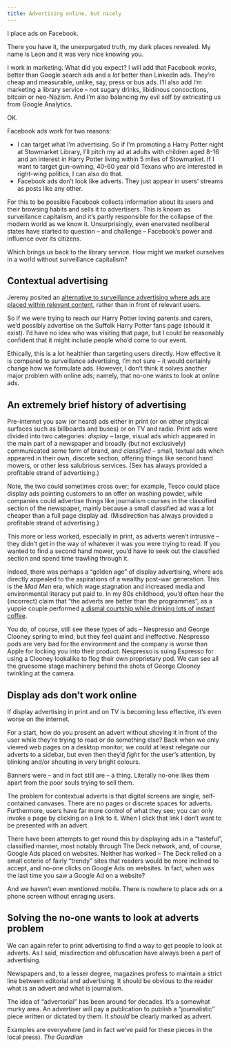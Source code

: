 ```yaml
---
title: Advertising online, but nicely
---
```


I place ads on Facebook.

There you have it, the unexpurgated truth, my dark places revealed. My name is Leon and it was very nice knowing you.

I work in marketing. What did you expect? I will add that Facebook _works_, better than Google search ads and a _lot_ better than LinkedIn ads. They’re cheap and measurable, unlike, say, press or bus ads. I’ll also add I’m marketing a library service – not sugary drinks, libidinous concoctions, bitcoin or neo-Nazism. And I’m also balancing my evil self by extricating us from Google Analytics.

OK.

Facebook ads work for two reasons:

- I can target what I’m advertising. So if I’m promoting a Harry Potter night at Stowmarket Library, I’ll pitch my ad at adults with children aged 8-16 and an interest in Harry Potter living within 5 miles of Stowmarket. If I want to target gun-owning, 40-60 year old Texans who are interested in right-wing politics, I can also do that.
- Facebook ads don’t look like adverts. They just appear in users’ streams as posts like any other.

For this to be possible Facebook collects information about its users and their browsing habits and sells it to advertisers. This is known as surveillance capitalism, and it’s partly responsible for the collapse of the modern world as we know it. Unsurprisingly, even enervated neoliberal states have started to question – and challenge – Facebook’s power and influence over its citizens.

Which brings us back to the library service. How might we market ourselves in a world without surveillance capitalism?

## Contextual advertising

Jeremy posited an [alternative to surveillance advertising where ads are placed within relevant content](https://adactio.com/journal/17658), rather than in front of relevant users.

So if we were trying to reach our Harry Potter loving parents and carers, we’d possibly advertise on the Suffolk Harry Potter fans page (should it exist). I’d have no idea who was visiting that page, but I could be reasonably confident that it might include people who’d come to our event.

Ethically, this is a lot healthier than targeting users directly. How effective it is compared to surveillance advertising, I’m not sure – it would certainly change how we formulate ads. However, I don’t think it solves another major problem with online ads; namely, that no-one wants to look at online ads.

## An extremely brief history of advertising

Pre-internet you saw (or heard) ads either in print (or on other physical surfaces such as billboards and buses) or on TV and radio. Print ads were divided into two categories: <i>display</i> – large, visual ads which appeared in the main part of a newspaper and broadly (but not exclusively) communicated some form of brand, and <i>classified</i> – small, textual ads whch appeared in their own, discrete section, offering things like second hand mowers, or other less salubrious services. (Sex has always provided a profitable strand of advertising.)

Note, the two could sometimes cross over; for example, Tesco could place display ads pointing customers to an offer on washing powder, while companies could advertise things like journalism courses in the classified section of the newspaper, mainly because a small classified ad was a lot cheaper than a full page display ad. (Misdirection has always provided a profitable strand of advertising.)

This more or less worked, especially in print, as adverts weren’t intrusive – they didn’t get in the way of whatever it was you were trying to read. If you wanted to find a second hand mower, you’d have to seek out the classified section and spend time trawling through it.

Indeed, there was perhaps a “golden age” of display advertising, where ads directly appealed to the aspirations of a wealthy post-war generation. This is the <cite>Mad Men</cite> era, which wage stagnation and increased media and environmental literacy put paid to. In my 80s childhood, you’d often hear the (incorrect) claim that “the adverts are better than the programmes”, as a yuppie couple performed [a dismal courtship while drinking lots of instant coffee](https://www.youtube.com/watch?v=Oqz6bHIV_tU).

You do, of course, still see these types of ads – Nespresso and George Clooney spring to mind, but they feel quaint and ineffective. Nespresso pods are very bad for the environment and the company is worse than Apple for locking you into their product. Nespresso is suing Espresso for using a Clooney lookalike to flog their own proprietary pod. We can see all the gruesome stage machinery behind the shots of George Clooney twinkling at the camera. 

## Display ads don’t work online

If display advertising in print and on TV is becoming less effective, it’s even worse on the internet.

For a start, how do you present an advert without shoving it in front of the user while they’re trying to read or do something else? Back when we only viewed web pages on a desktop monitor, we could at least relegate our adverts to a sidebar, but even then they’d *fight* for the user’s attention, by blinking and/or shouting in very bright colours.

Banners were – and in fact still are – a thing. Literally no-one likes them apart from the poor souls trying to sell them.

The problem for contextual adverts is that digital screens are single, self-contained canvases. There are no pages or discrete spaces for adverts. Furthermore, users have far more control of what they see; you can only invoke a page by clicking on a link to it. When I click that link I don’t want to be presented with an advert.

There have been attempts to get round this by displaying ads in a “tasteful”, classified manner, most notably through The Deck network, and, of course, Google Ads placed on websites. Neither has worked – The Deck relied on a small coterie of fairly “trendy” sites that readers would be more inclined to accept, and no-one clicks on Google Ads on websites. In fact, when was the last time you saw a Google Ad on a website?

And we haven’t even mentioned mobile. There is nowhere to place ads on a phone screen without enraging users.

## Solving the no-one wants to look at adverts problem

We can again refer to print advertising to find a way to get people to look at adverts. As I said, misdirection and obfuscation have always been a part of advertising.

Newspapers and, to a lesser degree, magazines profess to maintain a strict line between editorial and advertising. It should be obvious to the reader what is an advert and what is journalism.

The idea of “advertorial” has been around for decades. It’s a somewhat murky area. An advertiser will pay a publication to publish a “journalistic” piece written or dictated by them. It _should_ be clearly marked as advert.

Examples are everywhere (and in fact we’ve paid for these pieces in the local press). <cite>The Guardian</cite> 











